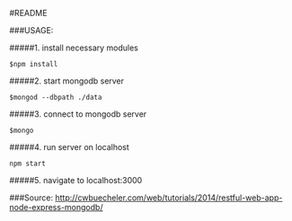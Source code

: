 #README

###USAGE:

#####1. install necessary modules

  `$npm install`

#####2. start mongodb server

  `$mongod --dbpath ./data`

#####3. connect to mongodb server

  `$mongo`

#####4. run server on localhost

  `npm start`

#####5. navigate to localhost:3000

###Source:
http://cwbuecheler.com/web/tutorials/2014/restful-web-app-node-express-mongodb/

